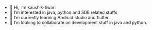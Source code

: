 - 👋 Hi, I’m kaushik-tiwari
- 👀 I’m interested in java, python and SDE related stuffs
- 🌱 I’m currently learning Android studio and flutter.
- 💞️ I’m looking to collaborate on development stuff in java and python.


<!---
kaushik-tiwari1/kaushik-tiwari1 is a ✨ special ✨ repository because its `README.md` (this file) appears on your GitHub profile.
You can click the Preview link to take a look at your changes.
--->
